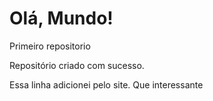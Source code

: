 # Olá, Mundo!
 Primeiro repositorio

Repositório criado com sucesso. 

Essa linha adicionei pelo site. Que interessante
